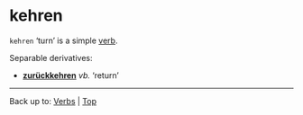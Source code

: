 # kehren

`kehren` ‘turn’ is a simple [verb](../../index.md).

Separable derivatives:
- **[zurückkehren](../../z/zu/zurueckkehren.md)** *vb.* ‘return’

----

Back up to: [Verbs](../../index.md) | [Top](../../../index.md)
